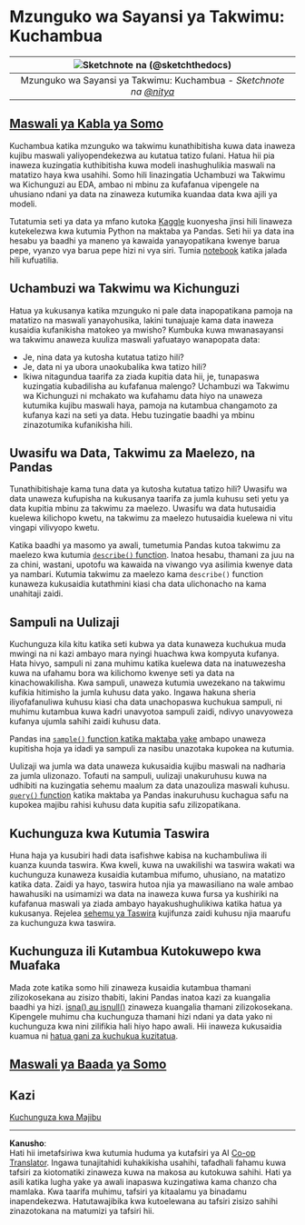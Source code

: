 <!--
CO_OP_TRANSLATOR_METADATA:
{
  "original_hash": "661dad02c3ac239644d34c1eb51e76f8",
  "translation_date": "2025-09-06T21:26:09+00:00",
  "source_file": "4-Data-Science-Lifecycle/15-analyzing/README.md",
  "language_code": "sw"
}
-->
# Mzunguko wa Sayansi ya Takwimu: Kuchambua

|![ Sketchnote na [(@sketchthedocs)](https://sketchthedocs.dev) ](../../sketchnotes/15-Analyzing.png)|
|:---:|
| Mzunguko wa Sayansi ya Takwimu: Kuchambua - _Sketchnote na [@nitya](https://twitter.com/nitya)_ |

## [Maswali ya Kabla ya Somo](https://ff-quizzes.netlify.app/en/ds/quiz/28)

Kuchambua katika mzunguko wa takwimu kunathibitisha kuwa data inaweza kujibu maswali yaliyopendekezwa au kutatua tatizo fulani. Hatua hii pia inaweza kuzingatia kuthibitisha kuwa modeli inashughulikia maswali na matatizo haya kwa usahihi. Somo hili linazingatia Uchambuzi wa Takwimu wa Kichunguzi au EDA, ambao ni mbinu za kufafanua vipengele na uhusiano ndani ya data na zinaweza kutumika kuandaa data kwa ajili ya modeli.

Tutatumia seti ya data ya mfano kutoka [Kaggle](https://www.kaggle.com/balaka18/email-spam-classification-dataset-csv/version/1) kuonyesha jinsi hili linaweza kutekelezwa kwa kutumia Python na maktaba ya Pandas. Seti hii ya data ina hesabu ya baadhi ya maneno ya kawaida yanayopatikana kwenye barua pepe, vyanzo vya barua pepe hizi ni vya siri. Tumia [notebook](notebook.ipynb) katika jalada hili kufuatilia.

## Uchambuzi wa Takwimu wa Kichunguzi

Hatua ya kukusanya katika mzunguko ni pale data inapopatikana pamoja na matatizo na maswali yanayohusika, lakini tunajuaje kama data inaweza kusaidia kufanikisha matokeo ya mwisho? 
Kumbuka kuwa mwanasayansi wa takwimu anaweza kuuliza maswali yafuatayo wanapopata data:
- Je, nina data ya kutosha kutatua tatizo hili?
- Je, data ni ya ubora unaokubalika kwa tatizo hili?
- Ikiwa nitagundua taarifa za ziada kupitia data hii, je, tunapaswa kuzingatia kubadilisha au kufafanua malengo?
Uchambuzi wa Takwimu wa Kichunguzi ni mchakato wa kufahamu data hiyo na unaweza kutumika kujibu maswali haya, pamoja na kutambua changamoto za kufanya kazi na seti ya data. Hebu tuzingatie baadhi ya mbinu zinazotumika kufanikisha hili.

## Uwasifu wa Data, Takwimu za Maelezo, na Pandas
Tunathibitishaje kama tuna data ya kutosha kutatua tatizo hili? Uwasifu wa data unaweza kufupisha na kukusanya taarifa za jumla kuhusu seti yetu ya data kupitia mbinu za takwimu za maelezo. Uwasifu wa data hutusaidia kuelewa kilichopo kwetu, na takwimu za maelezo hutusaidia kuelewa ni vitu vingapi vilivyopo kwetu.

Katika baadhi ya masomo ya awali, tumetumia Pandas kutoa takwimu za maelezo kwa kutumia [`describe()` function]( https://pandas.pydata.org/pandas-docs/stable/reference/api/pandas.DataFrame.describe.html). Inatoa hesabu, thamani za juu na za chini, wastani, upotofu wa kawaida na viwango vya asilimia kwenye data ya nambari. Kutumia takwimu za maelezo kama `describe()` function kunaweza kukusaidia kutathmini kiasi cha data ulichonacho na kama unahitaji zaidi.

## Sampuli na Uulizaji
Kuchunguza kila kitu katika seti kubwa ya data kunaweza kuchukua muda mwingi na ni kazi ambayo mara nyingi huachwa kwa kompyuta kufanya. Hata hivyo, sampuli ni zana muhimu katika kuelewa data na inatuwezesha kuwa na ufahamu bora wa kilichomo kwenye seti ya data na kinachowakilisha. Kwa sampuli, unaweza kutumia uwezekano na takwimu kufikia hitimisho la jumla kuhusu data yako. Ingawa hakuna sheria iliyofafanuliwa kuhusu kiasi cha data unachopaswa kuchukua sampuli, ni muhimu kutambua kuwa kadri unavyotoa sampuli zaidi, ndivyo unavyoweza kufanya ujumla sahihi zaidi kuhusu data.

Pandas ina [`sample()` function katika maktaba yake](https://pandas.pydata.org/pandas-docs/stable/reference/api/pandas.DataFrame.sample.html) ambapo unaweza kupitisha hoja ya idadi ya sampuli za nasibu unazotaka kupokea na kutumia.

Uulizaji wa jumla wa data unaweza kukusaidia kujibu maswali na nadharia za jumla ulizonazo. Tofauti na sampuli, uulizaji unakuruhusu kuwa na udhibiti na kuzingatia sehemu maalum za data unazouliza maswali kuhusu. 
[`query()` function](https://pandas.pydata.org/pandas-docs/stable/reference/api/pandas.DataFrame.query.html) katika maktaba ya Pandas inakuruhusu kuchagua safu na kupokea majibu rahisi kuhusu data kupitia safu zilizopatikana.

## Kuchunguza kwa Kutumia Taswira
Huna haja ya kusubiri hadi data isafishwe kabisa na kuchambuliwa ili kuanza kuunda taswira. Kwa kweli, kuwa na uwakilishi wa taswira wakati wa kuchunguza kunaweza kusaidia kutambua mifumo, uhusiano, na matatizo katika data. Zaidi ya hayo, taswira hutoa njia ya mawasiliano na wale ambao hawahusiki na usimamizi wa data na inaweza kuwa fursa ya kushiriki na kufafanua maswali ya ziada ambayo hayakushughulikiwa katika hatua ya kukusanya. Rejelea [sehemu ya Taswira](../../../../../../../../../3-Data-Visualization) kujifunza zaidi kuhusu njia maarufu za kuchunguza kwa taswira.

## Kuchunguza ili Kutambua Kutokuwepo kwa Muafaka
Mada zote katika somo hili zinaweza kusaidia kutambua thamani zilizokosekana au zisizo thabiti, lakini Pandas inatoa kazi za kuangalia baadhi ya hizi. [isna() au isnull()](https://pandas.pydata.org/pandas-docs/stable/reference/api/pandas.isna.html) zinaweza kuangalia thamani zilizokosekana. Kipengele muhimu cha kuchunguza thamani hizi ndani ya data yako ni kuchunguza kwa nini zilifikia hali hiyo hapo awali. Hii inaweza kukusaidia kuamua ni [hatua gani za kuchukua kuzitatua](/2-Working-With-Data/08-data-preparation/notebook.ipynb).

## [Maswali ya Baada ya Somo](https://ff-quizzes.netlify.app/en/ds/quiz/29)

## Kazi

[Kuchunguza kwa Majibu](assignment.md)

---

**Kanusho**:  
Hati hii imetafsiriwa kwa kutumia huduma ya kutafsiri ya AI [Co-op Translator](https://github.com/Azure/co-op-translator). Ingawa tunajitahidi kuhakikisha usahihi, tafadhali fahamu kuwa tafsiri za kiotomatiki zinaweza kuwa na makosa au kutokuwa sahihi. Hati ya asili katika lugha yake ya awali inapaswa kuzingatiwa kama chanzo cha mamlaka. Kwa taarifa muhimu, tafsiri ya kitaalamu ya binadamu inapendekezwa. Hatutawajibika kwa kutoelewana au tafsiri zisizo sahihi zinazotokana na matumizi ya tafsiri hii.